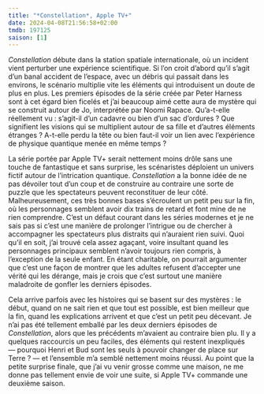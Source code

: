 ```yaml
---
title: "*Constellation*, Apple TV+"
date: 2024-04-08T21:56:58+02:00
tmdb: 197125 
saison: [1]
---
```


*Constellation* débute dans la station spatiale internationale, où un incident vient perturber une expérience scientifique. Si l’on croit d’abord qu’il s’agit d’un banal accident de l’espace, avec un débris qui passait dans les environs, le scénario multiplie vite les éléments qui introduisent un doute de plus en plus. Les premiers épisodes de la série créée par Peter Harness sont à cet égard bien ficelés et j’ai beaucoup aimé cette aura de mystère qui se construit autour de Jo, interprétée par Noomi Rapace. Qu’a-t-elle réellement vu : s’agit-il d’un cadavre ou bien d’un sac d’ordures ? Que signifient les visions qui se multiplient autour de sa fille et d’autres éléments étranges ? A-t-elle perdu la tête ou bien faut-il voir un lien avec l’expérience de physique quantique menée en même temps ? 

La série portée par Apple TV+ serait nettement moins drôle sans une touche de fantastique et sans surprise, les scénaristes déploient un univers fictif autour de l’intrication quantique. *Constellation* a la bonne idée de ne pas dévoiler tout d’un coup et de construire au contraire une sorte de puzzle que les spectateurs peuvent reconstituer de leur côté. Malheureusement, ces très bonnes bases s’écroulent un petit peu sur la fin, où les personnages semblent avoir dix trains de retard et font mine de ne rien comprendre. C’est un défaut courant dans les séries modernes et je ne sais pas si c’est une manière de prolonger l’intrigue ou de chercher à accompagner les spectateurs plus distraits qui n’auraient rien suivi. Quoi qu’il en soit, j’ai trouvé cela assez agaçant, voire insultant quand les personnages principaux semblent n’avoir toujours rien compris, à l’exception de la seule enfant. En étant charitable, on pourrait argumenter que c’est une façon de montrer que les adultes refusent d’accepter une vérité qui les dérange, mais je crois que c’est surtout une manière maladroite de gonfler les derniers épisodes.

Cela arrive parfois avec les histoires qui se basent sur des mystères : le début, quand on ne sait rien et que tout est possible, est bien meilleur que la fin, quand les explications arrivent et que c’est un petit peu décevant. Je n’ai pas été tellement emballé par les deux derniers épisodes de *Constellation*, alors que les précédents m’avaient au contraire bien plu. Il y a quelques raccourcis un peu faciles, des éléments qui restent inexpliqués — pourquoi Henri et Bud sont les seuls à pouvoir changer de place sur Terre ? — et l’ensemble m’a semblé nettement moins réussi. Au point que la petite surprise finale, que j’ai vu venir grosse comme une maison, ne me donne pas tellement envie de voir une suite, si Apple TV+ commande une deuxième saison. 
